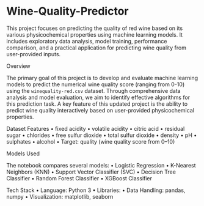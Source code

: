 # Wine-Quality-Predictor

This project focuses on predicting the quality of red wine based on its various physicochemical properties using machine learning models. It includes exploratory data analysis, model training, performance comparison, and a practical application for predicting wine quality from user-provided inputs.


Overview

The primary goal of this project is to develop and evaluate machine learning models to predict the numerical wine quality score (ranging from 0-10) using the `winequality-red.csv` dataset. Through comprehensive data analysis and model evaluation, we aim to identify effective algorithms for this prediction task. A key feature of this updated project is the ability to predict wine quality interactively based on user-provided physicochemical properties.


Dataset Features
	•	fixed acidity
	•	volatile acidity
	•	citric acid
	•	residual sugar
	•	chlorides
	•	free sulfur dioxide
	•	total sulfur dioxide
	•	density
	•	pH
	•	sulphates
	•	alcohol
	•	Target: quality (wine quality score from 0–10)


Models Used

The notebook compares several models:
	•	Logistic Regression
	•	K-Nearest Neighbors (KNN)
	•	Support Vector Classifier (SVC)
	•	Decision Tree Classifier
	•	Random Forest Classifier
	•	XGBoost Classifier


Tech Stack
	•	Language: Python 3
	•	Libraries:
	•	Data Handling: pandas, numpy
	•	Visualization: matplotlib, seaborn
 